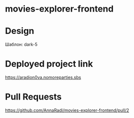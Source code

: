 # movies-explorer-frontend

# Design
Шаблон: dark-5

# Deployed project link
https://aradion0va.nomoreparties.sbs

# Pull Requests
https://github.com/AnnaRadi/movies-explorer-frontend/pull/2